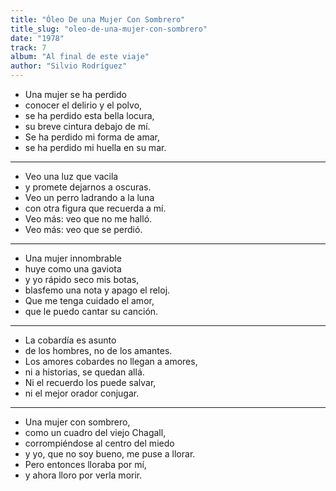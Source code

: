 ```yaml
---
title: "Óleo De una Mujer Con Sombrero"
title_slug: "oleo-de-una-mujer-con-sombrero"
date: "1978"
track: 7
album: "Al final de este viaje"
author: "Silvio Rodríguez"
---
```


- Una mujer se ha perdido
- conocer el delirio y el polvo,
- se ha perdido esta bella locura,
- su breve cintura debajo de mí.
- Se ha perdido mi forma de amar,
- se ha perdido mi huella en su mar.

---

- Veo una luz que vacila
- y promete dejarnos a oscuras.
- Veo un perro ladrando a la luna
- con otra figura que recuerda a mí.
- Veo más: veo que no me halló.
- Veo más: veo que se perdió.

---

- Una mujer innombrable
- huye como una gaviota
- y yo rápido seco mis botas,
- blasfemo una nota y apago el reloj.
- Que me tenga cuidado el amor,
- que le puedo cantar su canción.

---

- La cobardía es asunto
- de los hombres, no de los amantes.
- Los amores cobardes no llegan a amores,
- ni a historias, se quedan allá.
- Ni el recuerdo los puede salvar,
- ni el mejor orador conjugar.

---

- Una mujer con sombrero,
- como un cuadro del viejo Chagall,
- corrompiéndose al centro del miedo
- y yo, que no soy bueno, me puse a llorar.
- Pero entonces lloraba por mí,
- y ahora lloro por verla morir.
